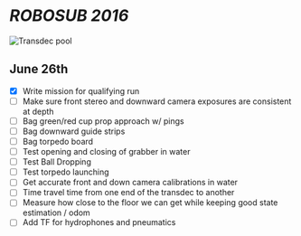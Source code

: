 # _**ROBOSUB 2016**_

![Transdec pool](http://matchbin-assets.s3.amazonaws.com/public/sites/351/assets/New_Image_2_copy.JPG)
## June 26th

- [x] Write mission for qualifying run
- [ ] Make sure front stereo and downward camera exposures are consistent at depth
- [ ] Bag green/red cup prop approach w/ pings
- [ ] Bag downward guide strips
- [ ] Bag torpedo board
- [ ] Test opening and closing of grabber in water
- [ ] Test Ball Dropping
- [ ] Test torpedo launching
- [ ] Get accurate front and down camera calibrations in water
- [ ] Time travel time from one end of the transdec to another
- [ ] Measure how close to the floor we can get while keeping good state estimation / odom
- [ ] Add TF for hydrophones and pneumatics
